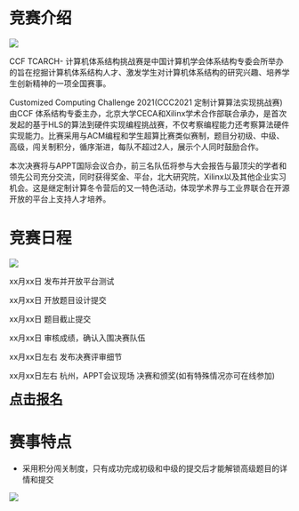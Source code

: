 # 竞赛介绍

![](./images/cover_new2.JPG)

CCF TCARCH- 计算机体系结构挑战赛是中国计算机学会体系结构专委会所举办的旨在挖掘计算机体系结构人才、激发学生对计算机体系结构的研究兴趣、培养学生创新精神的一项全国赛事。

Customized Computing Challenge 2021(CCC2021 定制计算算法实现挑战赛)由CCF 体系结构专委主办，北京大学CECA和Xilinx学术合作部联合承办，是首次发起的基于HLS的算法到硬件实现编程挑战赛，不仅考察编程能力还考察算法硬件实现能力。比赛采用与ACM编程和学生超算比赛类似赛制，题目分初级、中级、高级，闯关制积分，循序渐进，每队不超过2人，展示个人同时鼓励合作。

本次决赛将与APPT国际会议合办，前三名队伍将参与大会报告与最顶尖的学者和领先公司充分交流，同时获得奖金、平台，北大研究院，Xilinx以及其他企业实习机会。这是继定制计算冬令营后的又一特色活动，体现学术界与工业界联合在开源开放的平台上支持人才培养。

# 竞赛日程

![](./images/timeline.png)

xx月xx日    发布并开放平台测试

xx月xx日    开放题目设计提交

xx月xx日    题目截止提交

xx月xx日   审核成绩，确认入围决赛队伍

xx月xx日左右  发布决赛评审细节

xx月xx日左右  杭州，APPT会议现场 决赛和颁奖(如有特殊情况亦可在线参加) 

<a href="https://xupsh.github.io/ccc2021/upload.html"><font size="5" ><strong>点击报名</strong></font></a>

# 赛事特点
+ 采用积分闯关制度，只有成功完成初级和中级的提交后才能解锁高级题目的详情和提交

![](./images/feature_1.png)
